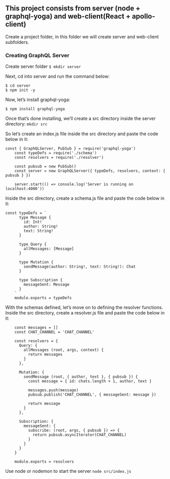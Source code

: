 ## This project consists from server (node + graphql-yoga) and web-client(React + apollo-client)

Create a project folder, in this folder we will create server and web-client subfolders.

### Creating GraphQL Server

Create server folder
`$ mkdir server`

Next, cd into server and run the command below:

```
$ cd server
$ npm init -y
```

Now, let’s install graphql-yoga:

`$ npm install graphql-yoga`

Once that’s done installing, we’ll create a src directory inside the server directory:
`mkdir src`

So let’s create an index.js file inside the src directory and paste the code below in it:

```
const { GraphQLServer, PubSub } = require('graphql-yoga')
    const typeDefs = require('./schema')
    const resolvers = require('./resolver')

    const pubsub = new PubSub()
    const server = new GraphQLServer({ typeDefs, resolvers, context: { pubsub } })

    server.start(() => console.log('Server is running on localhost:4000'))
```

Inside the src directory, create a schema.js file and paste the code below in it:

```
const typeDefs = `
      type Message {
        id: Int!
        author: String!
        text: String!
      }

      type Query {
        allMessages: [Message]
      }

      type Mutation {
        sendMessage(author: String!, text: String!): Chat
      }

      type Subscription {
        messageSent: Message
      }
    `
    module.exports = typeDefs
```

With the schemas defined, let’s move on to defining the resolver functions. Inside the src directory, create a resolver.js file and paste the code below in it:

```
    const messages = []
    const CHAT_CHANNEL = 'CHAT_CHANNEL'

    const resolvers = {
      Query: {
        allMessages (root, args, context) {
          return messages
        }
      },

      Mutation: {
        sendMessage (root, { author, text }, { pubsub }) {
          const message = { id: chats.length + 1, author, text }

          messages.push(message)
          pubsub.publish('CHAT_CHANNEL', { messageSent: message })

          return message
        }
      },

      Subscription: {
        messageSent: {
          subscribe: (root, args, { pubsub }) => {
            return pubsub.asyncIterator(CHAT_CHANNEL)
          }
        }
      }
    }

    module.exports = resolvers
```

Use node or nodemon to start the server
`node src/index.js`
